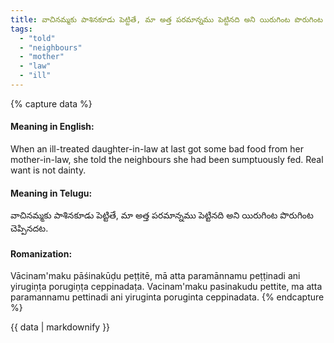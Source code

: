 ```yaml
---
title: వాచినమ్మకు పాశినకూడు పెట్టితే, మా అత్త పరమాన్నము పెట్టినది అని యిరుగింట పొరుగింట చెప్పినదట.
tags:
  - "told"
  - "neighbours"
  - "mother"
  - "law"
  - "ill"
---
```


{% capture data %}
#### Meaning in English:
When an ill-treated daughter-in-law at last got some bad food from her mother-in-law, she told the neighbours she had been sumptuously fed.
Real want is not dainty.

#### Meaning in Telugu:
వాచినమ్మకు పాశినకూడు పెట్టితే, మా అత్త పరమాన్నము పెట్టినది అని యిరుగింట పొరుగింట చెప్పినదట.

#### Romanization:
Vācinam'maku pāśinakūḍu peṭṭitē, mā atta paramānnamu peṭṭinadi ani yirugiṇṭa porugiṇṭa ceppinadaṭa.
Vacinam'maku pasinakudu pettite, ma atta paramannamu pettinadi ani yiruginta poruginta ceppinadata.
{% endcapture %}

{{ data | markdownify }}

